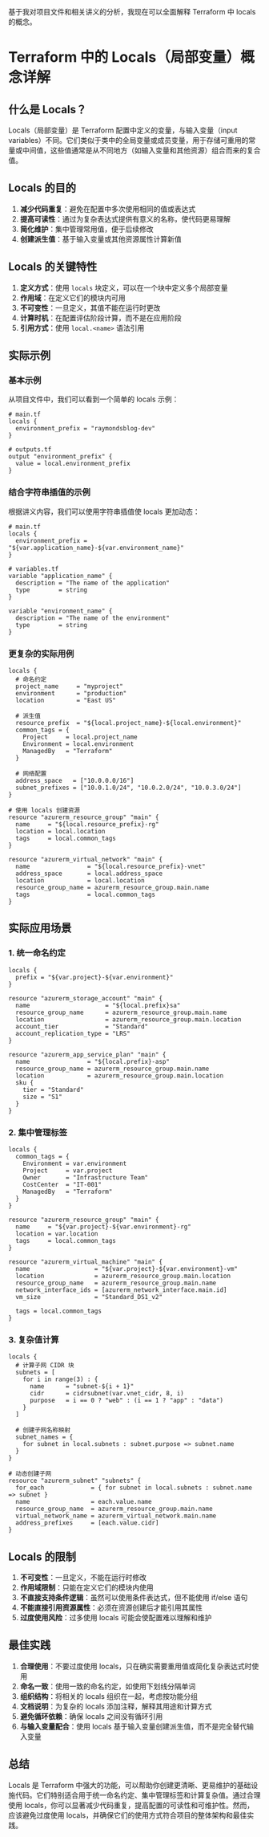 基于我对项目文件和相关讲义的分析，我现在可以全面解释 Terraform 中 locals 的概念。

# Terraform 中的 Locals（局部变量）概念详解

## 什么是 Locals？

Locals（局部变量）是 Terraform 配置中定义的变量，与输入变量（input variables）不同。它们类似于类中的全局变量或成员变量，用于存储可重用的常量或中间值，这些值通常是从不同地方（如输入变量和其他资源）组合而来的复合值。

## Locals 的目的

1. **减少代码重复**：避免在配置中多次使用相同的值或表达式
2. **提高可读性**：通过为复杂表达式提供有意义的名称，使代码更易理解
3. **简化维护**：集中管理常用值，便于后续修改
4. **创建派生值**：基于输入变量或其他资源属性计算新值

## Locals 的关键特性

1. **定义方式**：使用 `locals` 块定义，可以在一个块中定义多个局部变量
2. **作用域**：在定义它们的模块内可用
3. **不可变性**：一旦定义，其值不能在运行时更改
4. **计算时机**：在配置评估阶段计算，而不是在应用阶段
5. **引用方式**：使用 `local.<name>` 语法引用

## 实际示例

### 基本示例

从项目文件中，我们可以看到一个简单的 locals 示例：

```hcl
# main.tf
locals {
  environment_prefix = "raymondsblog-dev"
}

# outputs.tf
output "environment_prefix" {
  value = local.environment_prefix
}
```

### 结合字符串插值的示例

根据讲义内容，我们可以使用字符串插值使 locals 更加动态：

```hcl
# main.tf
locals {
  environment_prefix = "${var.application_name}-${var.environment_name}"
}

# variables.tf
variable "application_name" {
  description = "The name of the application"
  type        = string
}

variable "environment_name" {
  description = "The name of the environment"
  type        = string
}
```

### 更复杂的实际用例

```hcl
locals {
  # 命名约定
  project_name     = "myproject"
  environment      = "production"
  location         = "East US"
  
  # 派生值
  resource_prefix  = "${local.project_name}-${local.environment}"
  common_tags = {
    Project     = local.project_name
    Environment = local.environment
    ManagedBy   = "Terraform"
  }
  
  # 网络配置
  address_space   = ["10.0.0.0/16"]
  subnet_prefixes = ["10.0.1.0/24", "10.0.2.0/24", "10.0.3.0/24"]
}

# 使用 locals 创建资源
resource "azurerm_resource_group" "main" {
  name     = "${local.resource_prefix}-rg"
  location = local.location
  tags     = local.common_tags
}

resource "azurerm_virtual_network" "main" {
  name                = "${local.resource_prefix}-vnet"
  address_space       = local.address_space
  location            = local.location
  resource_group_name = azurerm_resource_group.main.name
  tags                = local.common_tags
}
```

## 实际应用场景

### 1. 统一命名约定

```hcl
locals {
  prefix = "${var.project}-${var.environment}"
}

resource "azurerm_storage_account" "main" {
  name                     = "${local.prefix}sa"
  resource_group_name      = azurerm_resource_group.main.name
  location                 = azurerm_resource_group.main.location
  account_tier             = "Standard"
  account_replication_type = "LRS"
}

resource "azurerm_app_service_plan" "main" {
  name                = "${local.prefix}-asp"
  resource_group_name = azurerm_resource_group.main.name
  location            = azurerm_resource_group.main.location
  sku {
    tier = "Standard"
    size = "S1"
  }
}
```

### 2. 集中管理标签

```hcl
locals {
  common_tags = {
    Environment = var.environment
    Project     = var.project
    Owner       = "Infrastructure Team"
    CostCenter  = "IT-001"
    ManagedBy   = "Terraform"
  }
}

resource "azurerm_resource_group" "main" {
  name     = "${var.project}-${var.environment}-rg"
  location = var.location
  tags     = local.common_tags
}

resource "azurerm_virtual_machine" "main" {
  name                  = "${var.project}-${var.environment}-vm"
  location              = azurerm_resource_group.main.location
  resource_group_name   = azurerm_resource_group.main.name
  network_interface_ids = [azurerm_network_interface.main.id]
  vm_size               = "Standard_DS1_v2"
  
  tags = local.common_tags
}
```

### 3. 复杂值计算

```hcl
locals {
  # 计算子网 CIDR 块
  subnets = [
    for i in range(3) : {
      name      = "subnet-${i + 1}"
      cidr      = cidrsubnet(var.vnet_cidr, 8, i)
      purpose   = i == 0 ? "web" : (i == 1 ? "app" : "data")
    }
  ]
  
  # 创建子网名称映射
  subnet_names = {
    for subnet in local.subnets : subnet.purpose => subnet.name
  }
}

# 动态创建子网
resource "azurerm_subnet" "subnets" {
  for_each             = { for subnet in local.subnets : subnet.name => subnet }
  name                 = each.value.name
  resource_group_name  = azurerm_resource_group.main.name
  virtual_network_name = azurerm_virtual_network.main.name
  address_prefixes     = [each.value.cidr]
}
```

## Locals 的限制

1. **不可变性**：一旦定义，不能在运行时修改
2. **作用域限制**：只能在定义它们的模块内使用
3. **不直接支持条件逻辑**：虽然可以使用条件表达式，但不能使用 if/else 语句
4. **不能直接引用资源属性**：必须在资源创建后才能引用其属性
5. **过度使用风险**：过多使用 locals 可能会使配置难以理解和维护

## 最佳实践

1. **合理使用**：不要过度使用 locals，只在确实需要重用值或简化复杂表达式时使用
2. **命名一致**：使用一致的命名约定，如使用下划线分隔单词
3. **组织结构**：将相关的 locals 组织在一起，考虑按功能分组
4. **文档说明**：为复杂的 locals 添加注释，解释其用途和计算方式
5. **避免循环依赖**：确保 locals 之间没有循环引用
6. **与输入变量配合**：使用 locals 基于输入变量创建派生值，而不是完全替代输入变量

## 总结

Locals 是 Terraform 中强大的功能，可以帮助你创建更清晰、更易维护的基础设施代码。它们特别适合用于统一命名约定、集中管理标签和计算复杂值。通过合理使用 locals，你可以显著减少代码重复，提高配置的可读性和可维护性。然而，应该避免过度使用 locals，并确保它们的使用方式符合项目的整体架构和最佳实践。